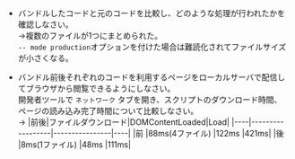 - バンドルしたコードと元のコードを比較し、どのような処理が行われたかを確認しなさい。  
  →複数のファイルが1つにまとめられた。  
  `-- mode production`オプションを付けた場合は難読化されてファイルサイズが小さくなる。

- バンドル前後それぞれのコードを利用するページをローカルサーバで配信してブラウザから閲覧できるようにしなさい。  
  開発者ツールで `ネットワーク` タブを開き、スクリプトのダウンロード時間、ページの読み込み完了時間について比較しなさい。  
  →
  |前後|ファイルダウンロード|DOMContentLoaded|Load|
  |----|------------------|----------------|----|
  |前 |88ms(4ファイル) |122ms |421ms|
  |後 |8ms(1ファイル) |48ms |111ms|
